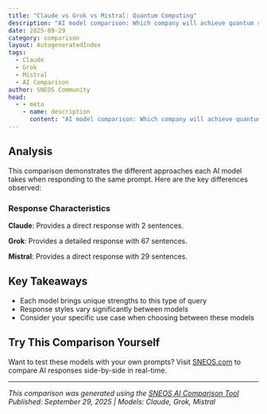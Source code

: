 ```yaml
---
title: "Claude vs Grok vs Mistral: Quantum Computing"
description: "AI model comparison: Which company will achieve quantum supremacy in practical applications first?..."
date: 2025-09-29
category: comparison
layout: AutogeneratedIndex
tags:
  - Claude
  - Grok
  - Mistral
  - AI Comparison
author: SNEOS Community
head:
  - - meta
    - name: description
      content: "AI model comparison: Which company will achieve quantum supremacy in practical applications first?..."
---
```


<ChatComparison
  title="Claude vs Grok vs Mistral: Quantum Computing"
  prompt="Which company will achieve quantum supremacy in practical applications first?"
  :responses='{
    "Claude": "Invalid API source. Please specify \u0027openai\u0027, \u0027anthropic\u0027, \u0027gemini\u0027, \u0027gemini-grounding\u0027, \u0027deepseek\u0027, \u0027grok\u0027, \u0027grok-live\u0027, or \u0027mistral\u0027.",
    "Grok": "Predicting which company will achieve quantum supremacy in practical applications first is inherently speculative, as it depends on numerous factors, including technological breakthroughs, funding, talent, partnerships, and the pace of overcoming current challenges in quantum computing. However, I can outline the major players, their progress, and the context around quantum supremacy to provide a reasoned perspective.\n\n**Quantum Supremacy Defined**: Quantum supremacy refers to the point at which a quantum computer can perform a calculation infeasible for classical computers. Google claimed to have achieved this in 2019 with its 54-qubit Sycamore processor, solving a specific problem in 200 seconds that they estimated would take a classical supercomputer 10,000 years. However, this was a contrived benchmark with no practical application, and IBM contested the claim by suggesting optimized classical algorithms could solve it much faster. True \u0022practical\u0022 quantum supremacy would involve solving real-world problems (e.g., drug discovery, cryptography, optimization) faster and more efficiently than classical systems.\n\n**Key Players in Quantum Computing**:\n1. **Google Quantum AI**:\n   - **Progress**: Google\u2019s 2019 claim marked a significant milestone, and they continue to advance their superconducting qubit technology. Their roadmap includes building a \u0022useful, error-corrected quantum computer\u0022 by the end of the decade, targeting applications like materials science and chemistry.\n   - **Strengths**: Massive funding, integration with Google\u2019s AI expertise, and a focus on scaling up qubit count and error correction.\n   - **Challenges**: Their current systems are far from practical utility, and error rates remain high.\n\n2. **IBM Quantum**:\n   - **Progress**: IBM has focused on accessibility via its cloud-based quantum platform, with systems like the 127-qubit Eagle and upcoming 433-qubit Osprey (2023). They aim for a 4,000\u002B qubit system by 2030 and emphasize error mitigation over raw qubit count.\n   - **Strengths**: Strong enterprise focus, partnerships with industries (e.g., finance, pharmaceuticals), and a clear roadmap for practical applications like optimization and molecular simulation.\n   - **Challenges**: Slower in raw performance claims compared to Google; superconducting qubits still face scalability issues.\n\n3. **Microsoft**:\n   - **Progress**: Microsoft is pursuing a unique topological qubit approach, which promises lower error rates but is less mature. They\u2019re behind in hardware but invest heavily in software (Azure Quantum) and hybrid quantum-classical solutions.\n   - **Strengths**: Focus on long-term stability and integration with cloud services; partnerships with companies like IonQ.\n   - **Challenges**: Topological qubits are still experimental, delaying practical systems.\n\n4. **IonQ**:\n   - **Progress**: Using trapped-ion technology, IonQ claims high-fidelity qubits and has demonstrated small-scale practical algorithms. They went public in 2021 and focus on cloud-accessible systems.\n   - **Strengths**: High qubit fidelity, potential for near-term niche applications (e.g., optimization).\n   - **Challenges**: Smaller scale compared to Google/IBM; less funding and resources.\n\n5. **Rigetti Computing**:\n   - **Progress**: Another superconducting qubit player, Rigetti focuses on hybrid quantum-classical computing for near-term applications like machine learning and finance.\n   - **Strengths**: Agile, application-driven approach; public company status provides funding.\n   - **Challenges**: Behind in qubit count and error correction compared to leaders.\n\n6. **D-Wave**:\n   - **Progress**: Specializes in quantum annealing, already used for optimization problems by clients like Volkswagen and Lockheed Martin. However, quantum annealing is not universal quantum computing and is debated as true \u0022quantum supremacy.\u0022\n   - **Strengths**: Practical applications today, even if limited in scope.\n   - **Challenges**: Not directly comparable to gate-based quantum computers; unclear path to broader supremacy.\n\n7. **China\u2019s Efforts (e.g., Origin Quantum, Baidu)**:\n   - **Progress**: China has made strides, with claims of quantum advantage (e.g., Jiuzhang photonic quantum computer in 2020). Government backing accelerates development.\n   - **Strengths**: State funding, focus on cryptography and national security applications.\n   - **Challenges**: Less transparency; practical applications lag behind Western companies.\n\n**Factors Influencing the Race**:\n- **Error Correction**: Practical quantum computers need fault-tolerant error correction, likely requiring thousands to millions of physical qubits for hundreds of logical qubits. No company is close yet.\n- **Application Focus**: Companies targeting specific, solvable problems (e.g., IBM in finance, D-Wave in optimization) may achieve \u0022practical\u0022 milestones sooner than those chasing general-purpose supremacy.\n- **Hybrid Approaches**: Near-term success may come from hybrid quantum-classical systems, where quantum computers enhance specific tasks rather than fully replacing classical ones.\n- **Funding and Partnerships**: Tech giants like Google, IBM, and Microsoft have deeper pockets and broader ecosystems, giving them an edge over startups like IonQ or Rigetti.\n\n**Likely Winner for Practical Applications**:\n- **Short Term (5-10 years)**: IBM seems positioned to achieve practical quantum advantage first in specific domains like finance or chemistry, given their enterprise focus, partnerships, and incremental approach to error mitigation. Their cloud platform also allows real-world testing by industry partners, accelerating use-case development.\n- **Long Term (10-20 years)**: Google has the resources and ambition to push for general-purpose quantum supremacy, especially if they solve error correction at scale. Their integration with AI could unlock broader applications.\n- **Dark Horse**: D-Wave or IonQ could dominate niche markets sooner if optimization or small-scale problems prove economically valuable, even if they don\u2019t achieve full supremacy.\n- **Wildcard**: China\u2019s state-backed efforts could surprise with breakthroughs, especially in cryptography or military applications, though transparency and commercial focus are uncertain.\n\n**Conclusion**: IBM is the frontrunner for achieving quantum supremacy in practical applications within the next decade, due to its focus on real-world problems and industry collaboration. However, Google\u2019s raw innovation and Microsoft\u2019s long-term vision (if topological qubits succeed) could overtake them. D-Wave might claim early wins in narrow domains, but true supremacy likely requires gate-based systems. The race remains open, with breakthroughs\u2014potentially unpredictable\u2014dictating the outcome.",
    "Mistral": "Predicting which company will achieve quantum supremacy in practical applications first is challenging due to the rapid pace of development and the competitive nature of the field. Several companies and research institutions are at the forefront of quantum computing research, each with its own strengths and approaches. Here are a few key players:\n\n1. **Google Quantum AI**: Google has been a leader in quantum computing research and was the first to claim quantum supremacy with their Sycamore processor in 2019. They continue to invest heavily in this area.\n\n2. **IBM Quantum**: IBM has a strong focus on building and deploying practical quantum computers. They have made their quantum computers accessible via the cloud and have a robust research and development program.\n\n3. **D-Wave Systems**: D-Wave focuses on quantum annealing, a different approach to quantum computing that is already being used for practical applications in optimization problems.\n\n4. **Microsoft Quantum**: Microsoft is developing topological qubits, which are theoretically more stable and less error-prone. They also have a strong focus on quantum software development.\n\n5. **Rigetti Computing**: Rigetti is known for its full-stack approach, integrating quantum hardware and software. They aim to build practical quantum computers that can be used by businesses.\n\n6. **IonQ**: IonQ uses trapped ion technology, which has shown promise in terms of qubit stability and coherence times. They have partnerships with major companies like Amazon and Hyundai.\n\n7. **Honeywell Quantum Solutions (now Cambridge Quantum)**: Honeywell has been working on trapped ion technology and has made significant progress in building practical quantum computers.\n\n8. **Amazon Web Services (AWS)**: AWS offers quantum computing services through its Braket platform, which allows users to access quantum hardware from various providers.\n\n9. **Alpine Quantum Technologies (AQT)**: AQT focuses on trapped ion technology and has made significant strides in developing practical quantum computers.\n\n10. **ColdQuanta**: ColdQuanta is developing quantum computers based on cold atom technology, which offers unique advantages in terms of scalability and stability.\n\nEach of these companies has its own unique approach and strengths, making it difficult to predict who will achieve practical quantum supremacy first. The race is ongoing, and breakthroughs could come from any of these players or even from new entrants in the field."
  }'
  published-date="16:28"
/>

## Analysis

This comparison demonstrates the different approaches each AI model takes when responding to the same prompt. Here are the key differences observed:

### Response Characteristics

**Claude**: Provides a direct response with 2 sentences. 

**Grok**: Provides a detailed response with 67 sentences. 

**Mistral**: Provides a direct response with 29 sentences. 

## Key Takeaways

- Each model brings unique strengths to this type of query
- Response styles vary significantly between models
- Consider your specific use case when choosing between these models

## Try This Comparison Yourself

Want to test these models with your own prompts? Visit [SNEOS.com](https://sneos.com) to compare AI responses side-by-side in real-time.

---

*This comparison was generated using the [SNEOS AI Comparison Tool](https://sneos.com)*
*Published: September 29, 2025 | Models: Claude, Grok, Mistral*
